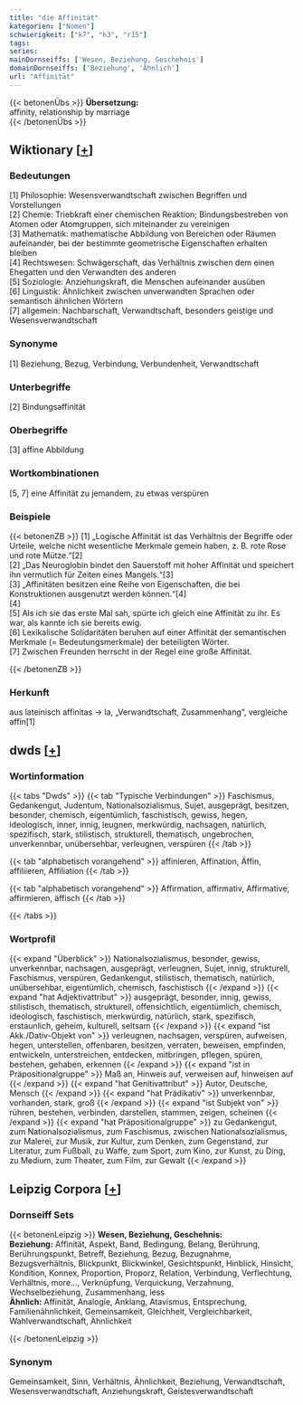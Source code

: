 ```yaml
---
title: "die Affinität"
kategorien: ["Nomen"]
schwierigkeit: ["k7", "h3", "r15"]
tags:
series:
mainDornseiffs: ['Wesen, Beziehung, Geschehnis']
domainDornseiffs: ['Beziehung', 'Ähnlich']
url: "Affinität"
---
```


{{< betonenÜbs >}}
**Übersetzung:**  
affinity, relationship by marriage  
{{< /betonenÜbs >}}

## Wiktionary [[+](https://de.wiktionary.org/wiki/Affinität)]

### Bedeutungen
[1] Philosophie: Wesensverwandtschaft zwischen Begriffen und Vorstellungen  
[2] Chemie: Triebkraft einer chemischen Reaktion; Bindungsbestreben von Atomen oder Atomgruppen, sich miteinander zu vereinigen  
[3] Mathematik: mathematische Abbildung von Bereichen oder Räumen aufeinander, bei der bestimmte geometrische Eigenschaften erhalten bleiben  
[4] Rechtswesen: Schwägerschaft, das Verhältnis zwischen dem einen Ehegatten und den Verwandten des anderen  
[5] Soziologie: Anziehungskraft, die Menschen aufeinander ausüben  
[6] Linguistik: Ähnlichkeit zwischen unverwandten Sprachen oder semantisch ähnlichen Wörtern  
[7] allgemein: Nachbarschaft, Verwandtschaft, besonders geistige und Wesensverwandtschaft  

### Synonyme
[1] Beziehung, Bezug, Verbindung, Verbundenheit, Verwandtschaft  

### Unterbegriffe
[2] Bindungsaffinität  

### Oberbegriffe
[3] affine Abbildung  

### Wortkombinationen
[5, 7] eine Affinität zu jemandem, zu etwas verspüren  

### Beispiele
{{< betonenZB >}}
[1] „Logische Affinität ist das Verhältnis der Begriffe oder Urteile, welche nicht wesentliche Merkmale gemein haben, z. B. rote Rose und rote Mütze.“[2]  
[2] „Das Neuroglobin bindet den Sauerstoff mit hoher Affinität und speichert ihn vermutlich für Zeiten eines Mangels.“[3]  
[3] „Affinitäten besitzen eine Reihe von Eigenschaften, die bei Konstruktionen ausgenutzt werden können.“[4]  
[4]  
[5] Als ich sie das erste Mal sah, spürte ich gleich eine Affinität zu ihr. Es war, als kannte ich sie bereits ewig.  
[6] Lexikalische Solidaritäten beruhen auf einer Affinität der semantischen Merkmale (= Bedeutungsmerkmale) der beteiligten Wörter.  
[7] Zwischen Freunden herrscht in der Regel eine große Affinität.  

{{< /betonenZB >}}
### Herkunft
aus lateinisch affinitas → la, „Verwandtschaft, Zusammenhang“, vergleiche affin[1]  



## dwds [[+](https://www.dwds.de/wb/Affinität)]

### Wortinformation
{{< tabs "Dwds" >}}
{{< tab "Typische Verbindungen" >}}
Faschismus, Gedankengut, Judentum, Nationalsozialismus, Sujet, ausgeprägt, besitzen, besonder, chemisch, eigentümlich, faschistisch, gewiss, hegen, ideologisch, inner, innig, leugnen, merkwürdig, nachsagen, natürlich, spezifisch, stark, stilistisch, strukturell, thematisch, ungebrochen, unverkennbar, unübersehbar, verleugnen, verspüren
{{< /tab >}}

{{< tab "alphabetisch vorangehend" >}}
affinieren, Affination, Äffin, affiliieren, Affiliation
{{< /tab >}}

{{< tab "alphabetisch vorangehend" >}}
Affirmation, affirmativ, Affirmative, affirmieren, äffisch
{{< /tab >}}

{{< /tabs >}}

### Wortprofil
{{< expand "Überblick" >}} Nationalsozialismus, besonder, gewiss, unverkennbar, nachsagen, ausgeprägt, verleugnen, Sujet, innig, strukturell, Faschismus, verspüren, Gedankengut, stilistisch, thematisch, natürlich, unübersehbar, eigentümlich, chemisch, faschistisch {{< /expand >}}
{{< expand "hat Adjektivattribut" >}} ausgeprägt, besonder, innig, gewiss, stilistisch, thematisch, strukturell, offensichtlich, eigentümlich, chemisch, ideologisch, faschistisch, merkwürdig, natürlich, stark, spezifisch, erstaunlich, geheim, kulturell, seltsam {{< /expand >}}
{{< expand "ist Akk./Dativ-Objekt von" >}} verleugnen, nachsagen, verspüren, aufweisen, hegen, unterstellen, offenbaren, besitzen, verraten, beweisen, empfinden, entwickeln, unterstreichen, entdecken, mitbringen, pflegen, spüren, bestehen, gehaben, erkennen {{< /expand >}}
{{< expand "ist in Präpositionalgruppe" >}} Maß an, Hinweis auf, verweisen auf, hinweisen auf {{< /expand >}}
{{< expand "hat Genitivattribut" >}} Autor, Deutsche, Mensch {{< /expand >}}
{{< expand "hat Prädikativ" >}} unverkennbar, vorhanden, stark, groß {{< /expand >}}
{{< expand "ist Subjekt von" >}} rühren, bestehen, verbinden, darstellen, stammen, zeigen, scheinen {{< /expand >}}
{{< expand "hat Präpositionalgruppe" >}} zu Gedankengut, zum Nationalsozialismus, zum Faschismus, zwischen Nationalsozialismus, zur Malerei, zur Musik, zur Kultur, zum Denken, zum Gegenstand, zur Literatur, zum Fußball, zu Waffe, zum Sport, zum Kino, zur Kunst, zu Ding, zu Medium, zum Theater, zum Film, zur Gewalt {{< /expand >}}

## Leipzig Corpora [[+](https://corpora.uni-leipzig.de/en/res?word=Affinität&corpusId=deu_newscrawl-public_2018)]

### Dornseiff Sets
{{< betonenLeipzig >}}
**Wesen, Beziehung, Geschehnis:**  
**Beziehung:** Affinität, Aspekt, Band, Bedingung, Belang, Berührung, Berührungspunkt, Betreff, Beziehung, Bezug, Bezugnahme, Bezugsverhältnis, Blickpunkt, Blickwinkel, Gesichtspunkt, Hinblick, Hinsicht, Kondition, Konnex, Proportion, Proporz, Relation, Verbindung, Verflechtung, Verhältnis, more..., Verknüpfung, Verquickung, Verzahnung, Wechselbeziehung, Zusammenhang, less  
**Ähnlich:** Affinität, Analogie, Anklang, Atavismus, Entsprechung, Familienähnlichkeit, Gemeinsamkeit, Gleichheit, Vergleichbarkeit, Wahlverwandtschaft, Ähnlichkeit  

{{< /betonenLeipzig >}}

### Synonym
Gemeinsamkeit, Sinn, Verhältnis, Ähnlichkeit, Beziehung, Verwandtschaft, Wesensverwandtschaft, Anziehungskraft, Geistesverwandtschaft

